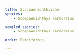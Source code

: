 ```yaml
---
title: Scorpaenichthyidae
species:
    - Scorpaenichthys marmoratus

sampled_species:
    - Scorpaenichthys marmoratus

order: Perciformes

---
```

